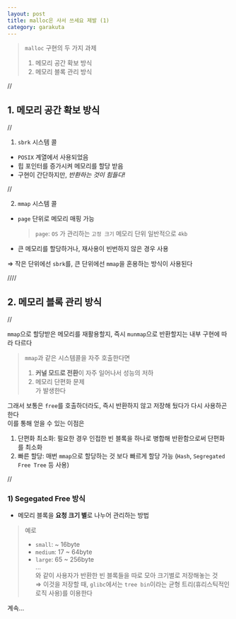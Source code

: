```yaml
---
layout: post
title: malloc은 사서 쓰세요 제발 (1)
category: garakuta
---
```

> `malloc` 구현의 두 가지 과제
> 1. 메모리 공간 확보 방식
> 2. 메모리 블록 관리 방식

//

## 1. 메모리 공간 확보 방식

//

1) `sbrk` 시스템 콜
- `POSIX` 계열에서 사용되었음
- 힙 포인터를 증가시켜 메모리를 할당 받음
- 구현이 간단하지만, *반환하는 것이 힘들다!*

//

2) `mmap` 시스템 콜
- `page` 단위로 메모리 매핑 가능
	>`page`: `OS` 가 관리하는 `고정 크기` 메모리 단위
	> 일반적으로 `4kb`
- 큰 메모리를 할당하거나, 재사용이 빈번하지 않은 경우 사용
  
⇒ 작은 단위에선 `sbrk`를, 큰 단위에선 `mmap`을 혼용하는 방식이 사용된다

////

## 2. 메모리 블록 관리 방식

//

`mmap`으로 할당받은 메모리를 재활용할지, 즉시 `munmap`으로 반환할지는 내부 구현에 따라 다르다
   
> `mmap`과 같은 시스템콜을 자주 호출한다면   
> 1. **커널 모드로 전환**이 자주 일어나서 성능의 저하
> 2. 메모리 단편화 문제  
> 가 발생한다

그래서 보통은 `free`를 호출하더라도, 즉시 반환하지 않고 저장해 뒀다가 다시 사용하곤 한다   
이를 통해 얻을 수 있는 이점은 
1. 단편화 최소화: 필요한 경우 인접한 빈 블록을 하나로 병합해 반환함으로써 단편화를 최소화
2. 빠른 할당: 매번 `mmap`으로 할당하는 것 보다 빠르게 할당 가능 (`Hash`, `Segregated Free Tree` 등 사용)

//

### 1) Segegated Free 방식
- 메모리 블록을 **요청 크기 별**로 나누어 관리하는 방법
> 예로
> - `small`: ~ 16byte
> - `medium`: 17 ~ 64byte
> - `large`: 65 ~ 256byte   
> ...   
> 와 같이 사용자가 반환한 빈 블록들을 따로 모아 크기별로 저장해놓는 것  
> ⇒ 이것을 저장할 때, `glibc`에서는 `tree bin`이라는 균형 트리(휴리스틱적인 로직 사용)를 이용한다

계속...
